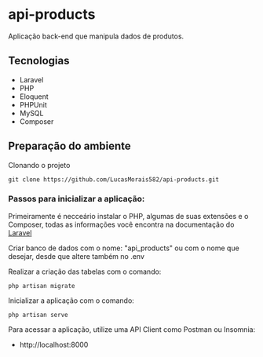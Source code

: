 # api-products

Aplicação back-end que manipula dados de produtos.

## Tecnologias

- Laravel
- PHP
- Eloquent
- PHPUnit
- MySQL
- Composer

## Preparação do ambiente

Clonando o projeto
```
git clone https://github.com/LucasMorais582/api-products.git
```

### Passos para inicializar a aplicação:

Primeiramente é necceário instalar o PHP, algumas de suas extensões e o Composer, todas as informações você encontra na documentação do [Laravel](https://laravel.com/docs/7.x/installation)

Criar banco de dados com o nome: "api_products" ou com o nome que desejar, desde que altere também no .env

Realizar a criação das tabelas com o comando:
```
php artisan migrate
```

Inicializar a aplicação com o comando:
```
php artisan serve
```

Para acessar a aplicação, utilize uma API Client como Postman ou Insomnia:
- http://localhost:8000
